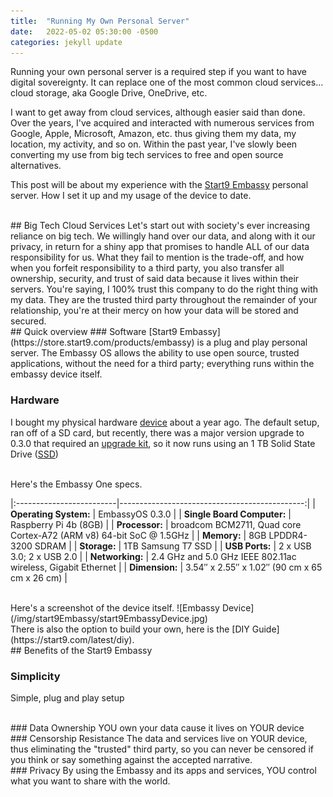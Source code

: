 ```yaml
---
title:  "Running My Own Personal Server"
date:   2022-05-02 05:30:00 -0500
categories: jekyll update
---
```

Running your own personal server is a required step if you want to have digital sovereignty. It can replace one of the most common cloud services... cloud storage, aka Google Drive, OneDrive, etc.

I want to get away from cloud services, although easier said than done. Over the years, I've acquired and interacted with numerous services from Google, Apple, Microsoft, Amazon, etc. thus giving them my data, my location, my activity, and so on. Within the past year, I've slowly been converting my use from big tech services to free and open source alternatives.

This post will be about my experience with the [Start9 Embassy](https://store.start9.com/products/embassy) personal server. How I set it up and my usage of the device to date.

<br/>
## Big Tech Cloud Services
Let's start out with society's ever increasing reliance on big tech. We willingly hand over our data, and along with it our privacy, in return for a shiny app that promises to handle ALL of our data responsibility for us. What they fail to mention is the trade-off, and how when you forfeit responsibility to a third party, you also transfer all ownership, security, and trust of said data because it lives within their servers. You're saying, I 100% trust this company to do the right thing with my data. They are the trusted third party throughout the remainder of your relationship, you're at their mercy on how your data will be stored and secured.

<br/>
## Quick overview
### Software
[Start9 Embassy](https://store.start9.com/products/embassy) is a plug and play personal server. The Embassy OS allows the ability to use open source, trusted applications, without the need for a third party; everything runs within the embassy device itself.

### Hardware
I bought my physical hardware [device](https://store.start9.com/products/embassy) about a year ago. The default setup, ran off of a SD card, but recently, there was a major version upgrade to 0.3.0 that required an [upgrade kit](https://store.start9.com/products/upgrade-kit), so it now runs using an 1 TB Solid State Drive ([SSD](https://en.wikipedia.org/wiki/Solid-state_drive))

<br/>
Here's the Embassy One specs.

|:-------------------------|----------------------------------------------:|
| **Operating System:**    | EmbassyOS 0.3.0                       |
| **Single Board Computer:**           | Raspberry Pi 4b (8GB)  |
| **Processor:**        | broadcom BCM2711, Quad core Cortex-A72 (ARM v8) 64-bit SoC @ 1.5GHz |
| **Memory:**       | 8GB LPDDR4-3200 SDRAM |
| **Storage:**        | 1TB Samsung T7 SSD      |
| **USB Ports:**        | 2 x USB 3.0; 2 x USB 2.0  |
| **Networking:**        | 2.4 GHz and 5.0 GHz IEEE 802.11ac wireless, Gigabit Ethernet   |
| **Dimension:**        | 3.54″ x 2.55″ x 1.02″ (90 cm x 65 cm x 26 cm) |

<br/>
Here's a screenshot of the device itself.
![Embassy Device](/img/start9Embassy/start9EmbassyDevice.jpg)

<br/>
There is also the option to build your own, here is the [DIY Guide](https://start9.com/latest/diy).

<br/>
## Benefits of the Start9 Embassy

### Simplicity
Simple, plug and play setup

<br/>
### Data Ownership
YOU own your data cause it lives on YOUR device

<br/>
### Censorship Resistance
The data and services live on YOUR device, thus eliminating the "trusted" third party, so you can never be censored if you think or say something against the accepted narrative.

<br/>
### Privacy
By using the Embassy and its apps and services, YOU control what you want to share with the world.

<br/>
